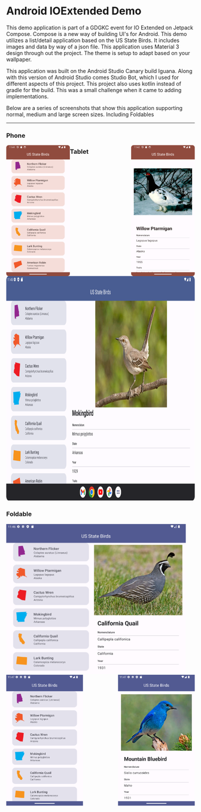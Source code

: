 # Android  IOExtended Demo
 
 This demo application is part of a GDGKC event for IO Extended on Jetpack Compose. Compose is a new way of building UI's for Android. This demo utilizes a list/detail application based on the US State Birds. It includes images and data by way of a json file. This application uses Material 3 design through out the project. The theme is setup to adapt based on your wallpaper.

 This application was built on the Android Studio Canary build Iguana. Along with this version of Android Studio comes Studio Bot, which I used for different aspects of this project. This project also uses kotlin instead of gradle for the build. This was a small challenge when it came to adding implementations. 

Below are a series of screenshots that show this application supporting normal, medium and large screen sizes. Including Foldables

---
### Phone
<img src="https://github.com/rodelljr/android-ioextended-demo/blob/main/screenshots/phonelist.png" align="left" height="350" />
<img src="https://github.com/rodelljr/android-ioextended-demo/blob/main/screenshots/phonedetail.png" align="right" height="350" />


### Tablet
<img src="https://github.com/rodelljr/android-ioextended-demo/blob/main/screenshots/tabletlistdetail.png" height="600" />


### Foldable
<img src="https://github.com/rodelljr/android-ioextended-demo/blob/main/screenshots/foldableopen.png" height="400" />
<img src="https://github.com/rodelljr/android-ioextended-demo/blob/main/screenshots/foldableclosedlist.png" align="left" height="350" />
<img src="https://github.com/rodelljr/android-ioextended-demo/blob/main/screenshots/foldabledetail.png" align="right" height="350" />
